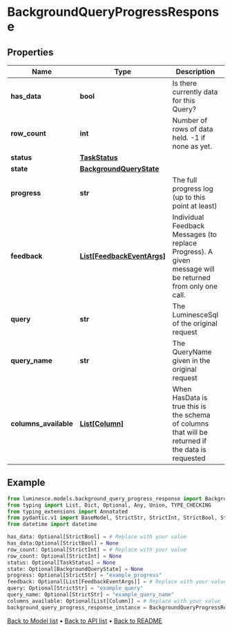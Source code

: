 # BackgroundQueryProgressResponse

## Properties
Name | Type | Description | Notes
------------ | ------------- | ------------- | -------------
**has_data** | **bool** | Is there currently data for this Query? | [optional] 
**row_count** | **int** | Number of rows of data held. -1 if none as yet. | [optional] 
**status** | [**TaskStatus**](TaskStatus.md) |  | [optional] 
**state** | [**BackgroundQueryState**](BackgroundQueryState.md) |  | [optional] 
**progress** | **str** | The full progress log (up to this point at least) | [optional] 
**feedback** | [**List[FeedbackEventArgs]**](FeedbackEventArgs.md) | Individual Feedback Messages (to replace Progress).  A given message will be returned from only one call. | [optional] 
**query** | **str** | The LuminesceSql of the original request | [optional] 
**query_name** | **str** | The QueryName given in the original request | [optional] 
**columns_available** | [**List[Column]**](Column.md) | When HasData is true this is the schema of columns that will be returned if the data is requested | [optional] 
## Example

```python
from luminesce.models.background_query_progress_response import BackgroundQueryProgressResponse
from typing import List, Dict, Optional, Any, Union, TYPE_CHECKING
from typing_extensions import Annotated
from pydantic.v1 import BaseModel, StrictStr, StrictInt, StrictBool, StrictFloat, StrictBytes, Field, validator, ValidationError, conlist, constr
from datetime import datetime

has_data: Optional[StrictBool] = # Replace with your value
has_data:Optional[StrictBool] = None
row_count: Optional[StrictInt] = # Replace with your value
row_count: Optional[StrictInt] = None
status: Optional[TaskStatus] = None
state: Optional[BackgroundQueryState] = None
progress: Optional[StrictStr] = "example_progress"
feedback: Optional[List[FeedbackEventArgs]] = # Replace with your value
query: Optional[StrictStr] = "example_query"
query_name: Optional[StrictStr] = "example_query_name"
columns_available: Optional[List[Column]] = # Replace with your value
background_query_progress_response_instance = BackgroundQueryProgressResponse(has_data=has_data, row_count=row_count, status=status, state=state, progress=progress, feedback=feedback, query=query, query_name=query_name, columns_available=columns_available)

```

[Back to Model list](../README.md#documentation-for-models) &#8226; [Back to API list](../README.md#documentation-for-api-endpoints) &#8226; [Back to README](../README.md)

